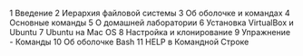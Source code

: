 1 Введение 
2 Иерархия файловой системы 
3 Об оболочке и командах 
4 Основные команды 
5 О домашней лаборатории 
6 Установка VirtualBox и Ubuntu 
7 Ubuntu на Mac OS 
8 Настройка и клонирование 
9 Упражнение - Команды 
10 Об оболочке Bash 
11 HELP в Командной Строке 